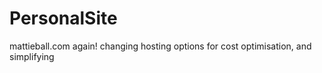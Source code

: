 # PersonalSite
mattieball.com again! changing hosting options for cost optimisation, and simplifying
